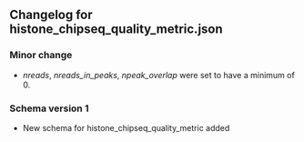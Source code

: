 ## Changelog for histone_chipseq_quality_metric.json

### Minor change

* *nreads*, *nreads_in_peaks*, *npeak_overlap* were set to have a minimum of 0.

### Schema version 1

* New schema for histone_chipseq_quality_metric added

